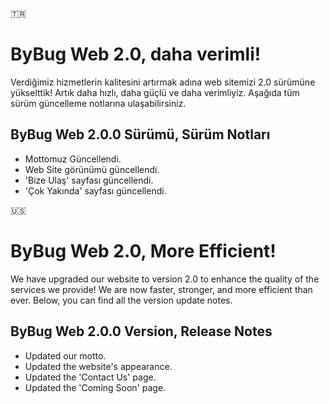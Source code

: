 
🇹🇷
# ByBug Web 2.0, daha verimli!
Verdiğimiz hizmetlerin kalitesini artırmak adına web sitemizi 2.0 sürümüne yükselttik! Artık daha hızlı, daha güçlü ve daha verimliyiz. Aşağıda tüm sürüm güncelleme notlarına ulaşabilirsiniz.

## ByBug Web 2.0.0 Sürümü, Sürüm Notları
* Mottomuz Güncellendi.
* Web Site görünümü güncellendi.
* 'Bize Ulaş' sayfası güncellendi.
* 'Çok Yakında' sayfası güncellendi.


🇺🇸
# ByBug Web 2.0, More Efficient!
We have upgraded our website to version 2.0 to enhance the quality of the services we provide! We are now faster, stronger, and more efficient than ever. Below, you can find all the version update notes.

## ByBug Web 2.0.0 Version, Release Notes
* Updated our motto.
* Updated the website's appearance.
* Updated the 'Contact Us' page.
* Updated the 'Coming Soon' page.
